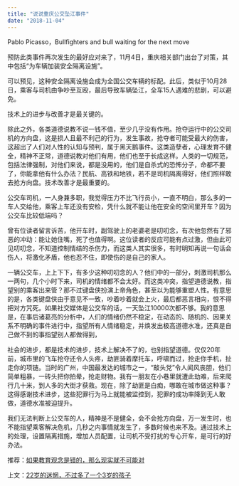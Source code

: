 ```yaml
---
title: "说说重庆公交坠江事件"
date: "2018-11-04"
---
```


Pablo Picasso，Bullfighters and bull waiting for the next move

预防此类事件再次发生的最好应对来了，11月4日，重庆相关部门出台了对策，其中包括“为车辆加装安全隔离设施”。

可以预见，这种安全隔离设施会成为全国公交车辆的标配。此后，类似于10月28日，乘客与司机由争吵至互殴，最后导致车辆坠江，全车15人遇难的悲剧，可以避免。

技术上的进步与改善才是最关键的。

除此之外，各类道德说教不说一钱不值，至少几乎没有作用。抢夺运行中的公交司机的方向盘，这是损人且最不利己的行为，发生事故，抢夺者可能受最大的伤害，这超出了人们对人性的认知与预判，属于黑天鹅事件。这类造孽者，心理发育不健全，精神不正常，道德说教对他们有用，他们也至于长成这样。人类的一切规范，包括法律强制，对他们来说，都是没用的，他们是自杀式的恐怖分子，命都不要了，你能拿他有什么办法？民航、高铁和地铁，若不是司机隔离得好，他们照样敢去抢方向盘。技术改善才是最重要的。

公交车司机，一人身兼多职，我觉得压力不比飞行员小，一直不明白，那么多的一车人交给他，乘客上车还没有安检，凭什么就不能让他在安全的空间里开车？因为公交车比较低端吗？

曾有位读者留言诉苦，他开车时，副驾驶上的老婆老是叨叨念，有次他忽然有了邪恶的冲动：能让她住嘴，死了也值得啊。这位读者的反应可能有点过激，但由此可见叨叨念，不知道控制情结的杀伤力，而这类人其实很多，有时明知再说一句话会伤人，将激化矛盾，他也忍不住，即使伤的是自己的家人。

一辆公交车，上上下下，有多少这种叨叨念的人？他们中的一部分，刺激司机那么一两句，几个小时下来，司机的情绪都不会太好。而这类冲突，指望道德说教，指望别的乘客出来管？那不过键盘侠扮演上帝角色，甚至以为能够重塑人性。有意思的是，各类键盘侠由于意见不一致，吵着吵着就会上火，最后都恶言相向，恨不得把对方咒死。如果社交媒体是公交车的话，一天坠江10000次都不够。我的意思是，在事后诸葛亮的分析中，人们的情绪仍然不稳定，在动态的、随机的、因果关系不明确的事件进行中，指望所有人情绪稳定，并焕发出极高道德水准，还真是自己做不到的事指望别人都做得到，

社会的进步，都是技术的进步，技术上解决不了的，也别指望道德。仅仅20年前，城市里的飞车抢夺还令人头疼，劫匪骑着摩托车，呼啸而过，抢走你手机，扯走你的项链。当时的广州，中国最发达的城市之一，“敲头党”令人闻风丧胆，他们简单粗暴，一砖头把你拍晕，抢走财物。我有一朋友在小巷里就遭此劫难，后来爬行几十米，到人多的大街才获救。现在，除了劫匪是白痴，哪敢在城市做这种事？这得感谢技术进步，这些犯罪行为马上就能被监控到，犯罪的成功率降到无人敢做，道德水准被迫提升。

我们无法判断上公交车的人，精神是不是健全，会不会抢方向盘，万一发生时，也不能指望乘客解决危机，几秒之内事情就发生了，多数时候也来不及。通过技术上的处理，设置隔离措施，增加人员配置，让司机不受打扰的专心开车，是可行的好办法。

推荐：[如果教育观念是错的，那么现实就不可能对](http://mp.weixin.qq.com/s?__biz=MjM5NDU0Mjk2MQ==&mid=2651629264&idx=1&sn=fd26526f130abdd592c612eb44d518c2&chksm=bd7e22ce8a09abd8c64480076716c31c4e90b8ad82dcae6616f467e0da0b138dc330425db40f&scene=21#wechat_redirect)

上文：[22岁的迷惘，不过多了一个3岁的孩子](http://mp.weixin.qq.com/s?__biz=MjM5NDU0Mjk2MQ==&mid=2651631376&idx=1&sn=528a4d788e621118561ce8d20828f554&chksm=bd7e2b0e8a09a218e30b565400ce2f904b2a52b1a6d75cd3459c86f1ce5c2f23f36d554c507d&scene=21#wechat_redirect)
